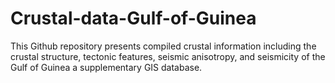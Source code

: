 # Crustal-data-Gulf-of-Guinea

This Github repository presents compiled crustal information including the crustal structure, tectonic features, seismic anisotropy, and seismicity of the Gulf of Guinea a supplementary GIS database. 
